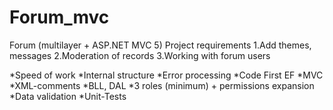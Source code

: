 # Forum_mvc
Forum (multilayer + ASP.NET MVC 5)
Project requirements
1.Add themes, messages
2.Moderation of records
3.Working with forum users

*Speed of work
*Internal structure
*Error processing
*Code First EF
*MVC
*XML-comments
*BLL, DAL
*3 roles (minimum) + permissions expansion
*Data validation
*Unit-Tests
